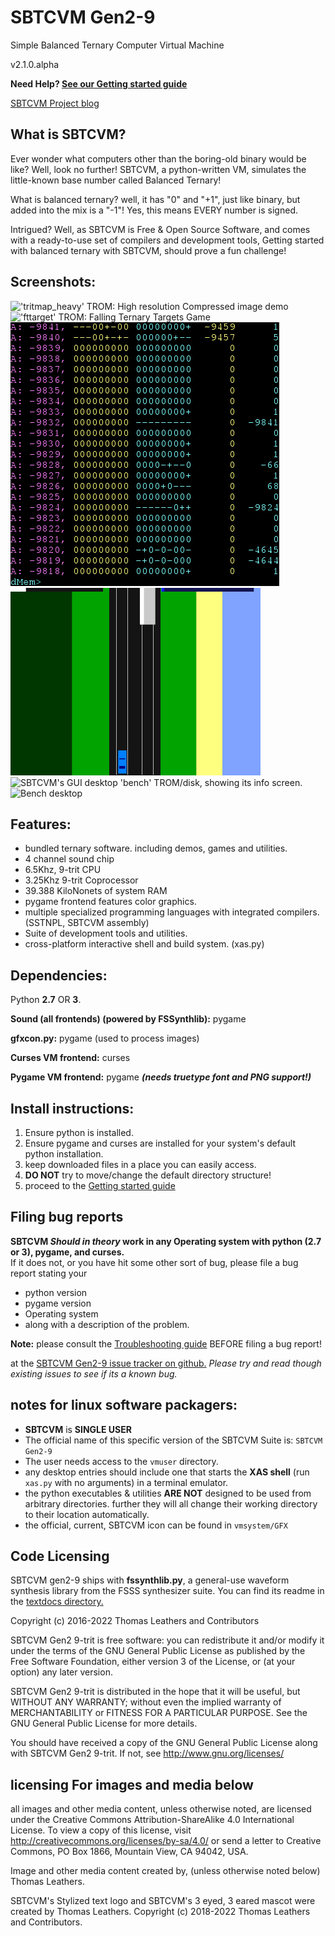 # SBTCVM Gen2-9
Simple Balanced Ternary Computer Virtual Machine     
     
v2.1.0.alpha    

**Need Help? [See our Getting started guide](/guide.md)**

[SBTCVM Project blog](https://sbtcvm.blogspot.com/)


## What is SBTCVM?

Ever wonder what computers other than the boring-old binary would be like? Well, look no further!
SBTCVM, a python-written VM, simulates the little-known base number called Balanced Ternary!

What is balanced ternary? well, it has "0" and "+1", just like binary, 
but added into the mix is a "-1"! Yes, this means EVERY number is signed. 

Intrigued? Well, as
SBTCVM is Free & Open Source Software, and comes with a ready-to-use
set of compilers and development tools, Getting started with balanced 
ternary with SBTCVM, should prove a fun challenge!

## Screenshots:

!['tritmap_heavy' TROM: High resolution Compressed image demo](/textdocs/screenshots/tritmap.png)
!['fttarget' TROM: Falling Ternary Targets Game](/textdocs/screenshots/fttarget.png)
!['clicalc' TROM's memory monitor](/textdocs/screenshots/monitor1.png)
!['ontrain' TROM: Oncoming Trains game](/textdocs/screenshots/ontrain1.png)
![SBTCVM's GUI desktop 'bench' TROM/disk, showing its info screen.](/textdocs/screenshots/bench1.png)
![Bench desktop](/textdocs/screenshots/bench2.png)

## Features:

- bundled ternary software. including demos, games and utilities.
- 4 channel sound chip
- 6.5Khz, 9-trit CPU
- 3.25Khz 9-trit Coprocessor
- 39.388 KiloNonets of system RAM
- pygame frontend features color graphics.
- multiple specialized programming languages with integrated compilers. (SSTNPL, SBTCVM assembly)
- Suite of development tools and utilities.
- cross-platform interactive shell and build system. (xas.py)

## Dependencies:

Python __2.7__ OR __3__.

**Sound (all frontends) (powered by FSSynthlib):** pygame

**gfxcon.py:** pygame (used to process images)

**Curses VM frontend:** curses

**Pygame VM frontend:** pygame _**(needs truetype font and PNG support!)**_

## Install instructions:

1. Ensure python is installed.
2. Ensure pygame and curses are installed for your system's default python installation.
3. keep downloaded files in a place you can easily access.
4. **DO NOT** try to move/change the default directory structure!
5. proceed to the [Getting started guide](/guide.md)


## Filing bug reports

**SBTCVM _Should in theory_ work in any Operating system with  python (2.7 or 3), pygame, and curses.**     
If it does not, or you have hit some other sort of bug, please file a bug report stating your 

 - python version
 - pygame version
 - Operating system
 - along with a description of the problem.

 
**Note:** please consult the [Troubleshooting guide](/textdocs/mdhelp/troubleshoot/troubleshoot.md)
 BEFORE filing a bug report!


at the [SBTCVM Gen2-9 issue tracker on github.](https://github.com/SBTCVM/SBTCVM-Gen2-9/issues)
_Please try and read though existing issues to see if its a known bug._

## notes for linux software packagers:

- **SBTCVM** is **SINGLE USER**
- The official name of this specific version of the SBTCVM Suite is: `SBTCVM Gen2-9`
- The user needs access to the `vmuser` directory.
- any desktop entries should include one that starts the **XAS shell** (run `xas.py` with no arguments) in a terminal emulator.
- the python executables & utilities **ARE NOT** designed to be used from arbitrary directories. further they will all change their working directory to their location automatically.
- the official, current, SBTCVM icon can be found in `vmsystem/GFX`



## Code Licensing

SBTCVM gen2-9 ships with **fssynthlib.py**, a general-use waveform synthesis library from
the FSSS synthesizer suite. You can find its readme in the [textdocs directory.](/textdocs/fssynthlib_README.md)
     
Copyright (c) 2016-2022 Thomas Leathers and Contributors 


  SBTCVM Gen2 9-trit is free software: you can redistribute it and/or modify
  it under the terms of the GNU General Public License as published by
  the Free Software Foundation, either version 3 of the License, or
  (at your option) any later version.
  
  SBTCVM Gen2 9-trit is distributed in the hope that it will be useful,
  but WITHOUT ANY WARRANTY; without even the implied warranty of
  MERCHANTABILITY or FITNESS FOR A PARTICULAR PURPOSE. See the
  GNU General Public License for more details.
 
  You should have received a copy of the GNU General Public License
  along with SBTCVM Gen2 9-trit. If not, see <http://www.gnu.org/licenses/>

## licensing For images and media below

all images and other media content, unless otherwise noted,
are licensed under the Creative Commons Attribution-ShareAlike 4.0
International License. To view a copy of this license, visit
http://creativecommons.org/licenses/by-sa/4.0/ or send a letter to
Creative Commons, PO Box 1866, Mountain View, CA 94042, USA.

Image and other media content created by, (unless otherwise noted below) Thomas Leathers.

SBTCVM's Stylized text logo and SBTCVM's 3 eyed, 3 eared mascot were created by Thomas Leathers.
Copyright (c) 2018-2022 Thomas Leathers and Contributors.

